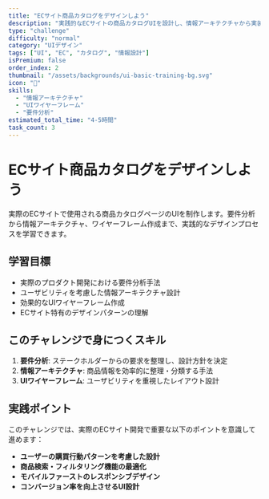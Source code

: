 ```yaml
---
title: "ECサイト商品カタログをデザインしよう"
description: "実践的なECサイトの商品カタログUIを設計し、情報アーキテクチャから実装まで学習します"
type: "challenge"
difficulty: "normal"
category: "UIデザイン"
tags: ["UI", "EC", "カタログ", "情報設計"]
isPremium: false
order_index: 2
thumbnail: "/assets/backgrounds/ui-basic-training-bg.svg"
icon: "🛒"
skills:
  - "情報アーキテクチャ"
  - "UIワイヤーフレーム"
  - "要件分析"
estimated_total_time: "4-5時間"
task_count: 3
---
```


# ECサイト商品カタログをデザインしよう

実際のECサイトで使用される商品カタログページのUIを制作します。要件分析から情報アーキテクチャ、ワイヤーフレーム作成まで、実践的なデザインプロセスを学習できます。

## 学習目標

- 実際のプロダクト開発における要件分析手法
- ユーザビリティを考慮した情報アーキテクチャ設計
- 効果的なUIワイヤーフレーム作成
- ECサイト特有のデザインパターンの理解

## このチャレンジで身につくスキル

1. **要件分析**: ステークホルダーからの要求を整理し、設計方針を決定
2. **情報アーキテクチャ**: 商品情報を効率的に整理・分類する手法
3. **UIワイヤーフレーム**: ユーザビリティを重視したレイアウト設計

## 実践ポイント

このチャレンジでは、実際のECサイト開発で重要な以下のポイントを意識して進めます：

- **ユーザーの購買行動パターンを考慮した設計**
- **商品検索・フィルタリング機能の最適化**
- **モバイルファーストのレスポンシブデザイン**
- **コンバージョン率を向上させるUI設計**